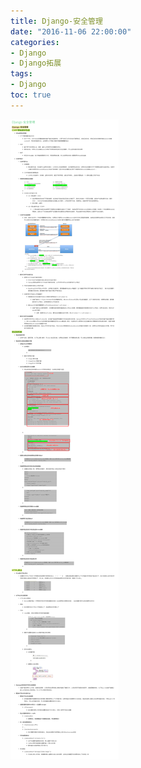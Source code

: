 ```yaml
---
title: Django-安全管理
date: "2016-11-06 22:00:00"
categories:
- Django
- Django拓展
tags:
- Django
toc: true
---
```





![1546107346904](../../../img/1546107346904.png)